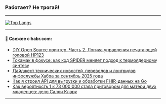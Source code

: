 ### Работает? Не трогай!

---
<!--
#### 🛠️ Technical stack:

![Java](https://img.shields.io/badge/Java-informational?logo=Oracle&style=flat&logoColor=white&color=FF4500)
![Kotlin](https://img.shields.io/badge/Kotlin-informational?logo=Kotlin&style=flat&logoColor=white&color=774D97)
![TS](https://img.shields.io/badge/TypeScript-informational?logo=typeScript&style=flat&logoColor=black&color=017acc)
![Python](https://img.shields.io/badge/Python-informational?logo=Python&style=flat&logoColor=black&color=ffdd54) <br>
![Spring](https://img.shields.io/badge/Spring-informational?logo=Spring&style=flat&logoColor=white&color=6DB33F) 
![SpringBoot](https://img.shields.io/badge/SpringBoot-informational?logo=SpringBoot&style=flat&logoColor=white&color=6DB33F)
![Nest](https://img.shields.io/badge/NestJS-informational?logo=NestJS&style=flat&logoColor=white&color=E0234E) 
![NodeJS](https://img.shields.io/badge/NodeJS-informational?logo=node.js&style=flat&logoColor=white&color=70A760)<br>
![PostgreSQL](https://img.shields.io/badge/PostgreSQL-informational?logo=PostgreSQL&style=flat&logoColor=white&color=DAA520)
![MongoDB](https://img.shields.io/badge/MongoDB-informational?logo=MongoDB&style=flat&logoColor=white&color=870000)
![Apache](https://img.shields.io/badge/Apache-informational?logo=apache&style=flat&logoColor=white&color=f74e28)

___ 
-->

<!--- #### 🛠️ : --->

[![Top Langs](https://github-readme-stats-82jvfl3w3-advtsettinggmailcoms-projects.vercel.app/api/top-langs/?username=zloylis&langs_count=10&hide_title=true&title_color=e6edf3&size_weight=0.5&count_weight=0.5&layout=compact&hide_progress=true&hide_border=true&theme=dracula&hide=css,makefile,cmake)](https://github.com/zloylis)

<!---


####  :octocat:&nbsp;&nbsp; Статистика:

![GitHub stats](https://github-readme-stats-u2qms2cxw-advtsettinggmailcoms-projects.vercel.app/api?username=zloylis&show_icons=true&hide_border=true&theme=dracula&title_color=e6edf3&include_all_commits=true&count_private=true&hide_rank=false&hide_title=true&rank_icon=github)
-->
---

#### 💬 Свежее с habr.com:

<!-- BLOG-POST-LIST:START -->
- [DIY Open Source принтер. Часть 2. Логика управления печатающей головой HP123](https://habr.com/ru/articles/951198/?utm_source=habrahabr&utm_medium=rss&utm_campaign=951198)
- [Токамак в фокусе: как код SPIDER меняет подход к термоядерному синтезу](https://habr.com/ru/articles/948418/?utm_source=habrahabr&utm_medium=rss&utm_campaign=948418)
- [Дайджест технических новостей, переводов и лонгридов инфослужбы Хабра за сентябрь 2025 года](https://habr.com/ru/articles/947894/?utm_source=habrahabr&utm_medium=rss&utm_campaign=947894)
- [Как я строил API для выгрузки и обработки FHIR-данных на Go](https://habr.com/ru/articles/952156/?utm_source=habrahabr&utm_medium=rss&utm_campaign=952156)
- [Как вероятность 1 к 73 000 000 стала приговором для матери двух младенцев: дело Салли Кларк](https://habr.com/ru/articles/952222/?utm_source=habrahabr&utm_medium=rss&utm_campaign=952222)
<!-- BLOG-POST-LIST:END -->

---
